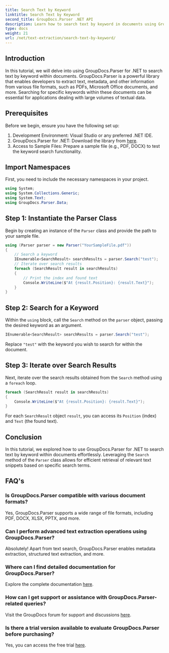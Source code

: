 ```yaml
---
title: Search Text by Keyword
linktitle: Search Text by Keyword
second_title: GroupDocs.Parser .NET API
description: Learn how to search text by keyword in documents using GroupDocs.Parser for .NET. Efficiently extract relevant content with ease.
type: docs
weight: 21
url: /net/text-extraction/search-text-by-keyword/
---
```

## Introduction
In this tutorial, we will delve into using GroupDocs.Parser for .NET to search text by keyword within documents. GroupDocs.Parser is a powerful library that enables developers to extract text, metadata, and other information from various file formats, such as PDFs, Microsoft Office documents, and more. Searching for specific keywords within these documents can be essential for applications dealing with large volumes of textual data.
## Prerequisites
Before we begin, ensure you have the following set up:
1. Development Environment: Visual Studio or any preferred .NET IDE.
2. GroupDocs.Parser for .NET: Download the library from [here](https://releases.groupdocs.com/parser/net/).
3. Access to Sample Files: Prepare a sample file (e.g., PDF, DOCX) to test the keyword search functionality.

## Import Namespaces
First, you need to include the necessary namespaces in your project.
```csharp
using System;
using System.Collections.Generic;
using System.Text;
using GroupDocs.Parser.Data;
```
## Step 1: Instantiate the Parser Class
Begin by creating an instance of the `Parser` class and provide the path to your sample file.
```csharp
using (Parser parser = new Parser("YourSampleFile.pdf"))
{
    // Search a keyword
    IEnumerable<SearchResult> searchResults = parser.Search("test");
    // Iterate over search results
    foreach (SearchResult result in searchResults)
    {
        // Print the index and found text
        Console.WriteLine($"At {result.Position}: {result.Text}");
    }
}
```
## Step 2: Search for a Keyword
Within the `using` block, call the `Search` method on the `parser` object, passing the desired keyword as an argument.
```csharp
IEnumerable<SearchResult> searchResults = parser.Search("test");
```
Replace `"test"` with the keyword you wish to search for within the document.
## Step 3: Iterate over Search Results
Next, iterate over the search results obtained from the `Search` method using a `foreach` loop.
```csharp
foreach (SearchResult result in searchResults)
{
    Console.WriteLine($"At {result.Position}: {result.Text}");
}
```
For each `SearchResult` object `result`, you can access its `Position` (index) and `Text` (the found text).

## Conclusion
In this tutorial, we explored how to use GroupDocs.Parser for .NET to search text by keyword within documents effortlessly. Leveraging the `Search` method of the `Parser` class allows for efficient retrieval of relevant text snippets based on specific search terms.

## FAQ's
### Is GroupDocs.Parser compatible with various document formats?
Yes, GroupDocs.Parser supports a wide range of file formats, including PDF, DOCX, XLSX, PPTX, and more.
### Can I perform advanced text extraction operations using GroupDocs.Parser?
Absolutely! Apart from text search, GroupDocs.Parser enables metadata extraction, structured text extraction, and more.
### Where can I find detailed documentation for GroupDocs.Parser?
Explore the complete documentation [here](https://reference.groupdocs.com/parser/net/).
### How can I get support or assistance with GroupDocs.Parser-related queries?
Visit the GroupDocs forum for support and discussions [here](https://forum.groupdocs.com/c/parser/17).
### Is there a trial version available to evaluate GroupDocs.Parser before purchasing?
Yes, you can access the free trial [here](https://releases.groupdocs.com/).
